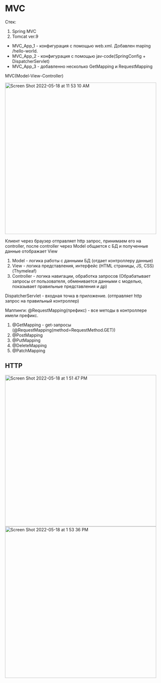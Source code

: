 # MVC
Стек:
1. Spring MVC
2. Tomcat ver.9

- MVC_App_1 - конфигурация с помощью web.xml. Добавлен maping /hello-world.
- MVC_App_2 - конфигурация с помощью jav-code(SpringConfig + DispatcherServlet)
- MVC_App_3 - добавленно несколько GetMapping и RequestMapping


MVC(Model-View-Controller)

<img width="500" alt="Screen Shot 2022-05-18 at 11 53 10 AM" src="https://user-images.githubusercontent.com/92088165/168999257-1f73fa44-b229-46da-bd9b-7fd081c18913.png">

Клиент через браузер отправляет http запрос, принимаем его на controller, после controller через Model общается с БД и полученные данные отображает View

1. Model - логика работы с данными БД (отдает контроллеру данные)
2. View - логика представления, интерфейс (HTML страницы, JS, CSS) (Thymeleaf)
3. Controller - логика навигации, обработка запросов (Обрабатывает запросы от пользователя, обменивается данными с моделью, показывает правильные представления и др)

DispatcherServlet - входная точка в приложение. (отправляет http запрос на правильный контроллер)

Маппинги:
@RequestMapping(префикс) - все методы в контроллере имели префикс.

1. @GetMapping - get-запросы (@RequestMapping(method=RequestMethod.GET))
2. @PostMapping
3. @PutMapping
4. @DeleteMapping
5. @PatchMapping

## HTTP
<img width="500" alt="Screen Shot 2022-05-18 at 1 51 47 PM" src="https://user-images.githubusercontent.com/92088165/169022644-80e0cf0d-753d-4ca6-8a87-eeeb40e97a82.png">
<img width="500" alt="Screen Shot 2022-05-18 at 1 53 36 PM" src="https://user-images.githubusercontent.com/92088165/169022905-b352180d-2348-4653-9fd4-3094ce09f609.png">




